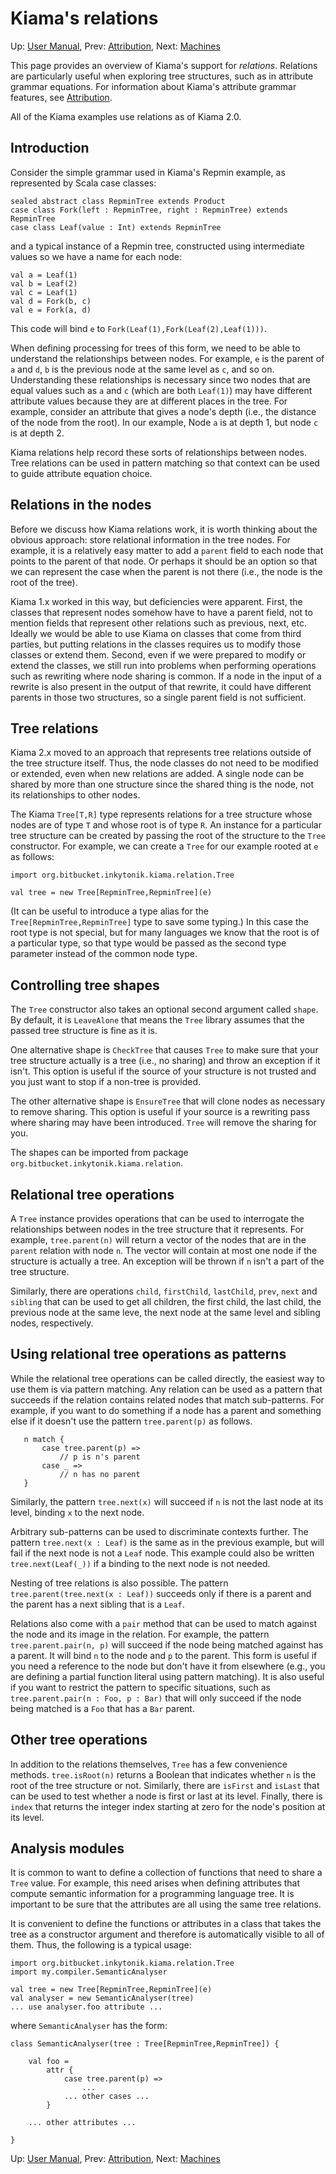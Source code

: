 # Kiama's relations

Up: [User Manual](UserManual.md), Prev: [Attribution](Attribution.md), Next: [Machines](Machines.md)

This page provides an overview of Kiama's support for
_relations_.
Relations are particularly useful when exploring tree structures, such as in attribute grammar equations.
For information about Kiama's attribute grammar features, see [Attribution](Attribution.md).

All of the Kiama examples use relations as of Kiama 2.0.

## Introduction

Consider the simple grammar used in Kiama's Repmin example, as represented by Scala case classes:

```
sealed abstract class RepminTree extends Product
case class Fork(left : RepminTree, right : RepminTree) extends RepminTree
case class Leaf(value : Int) extends RepminTree
```

and a typical instance of a Repmin tree, constructed using intermediate values so we have a name for each node:

```
val a = Leaf(1)
val b = Leaf(2)
val c = Leaf(1)
val d = Fork(b, c)
val e = Fork(a, d)
```

This code will bind `e` to `Fork(Leaf(1),Fork(Leaf(2),Leaf(1)))`.

When defining processing for trees of this form, we need to be able to understand the relationships between nodes.
For example, `e` is the parent of `a` and `d`, `b` is the previous node at the same level as `c`, and so on.
Understanding these relationships is necessary since two nodes that are equal values such as `a` and `c` (which are both `Leaf(1)`) may have different attribute values because they are at different places in the tree.
For example, consider an attribute that gives a node's depth (i.e., the distance of the node from the root). 
In our example, Node `a` is at depth 1, but node `c` is at depth 2.

Kiama relations help record these sorts of relationships between nodes.
Tree relations can be used in pattern matching so that context can be used to guide attribute equation choice.

## Relations in the nodes

Before we discuss how Kiama relations work, it is worth thinking about the obvious approach: store relational information in the tree nodes.
For example, it is a relatively easy matter to add a `parent` field to each node that points to the parent of that node. 
Or perhaps it should be an option so that we can represent the case when the parent is not there (i.e., the node is the root of the tree).

Kiama 1.x worked in this way, but deficiencies were apparent.
First, the classes that represent nodes somehow have to have a parent field, not to mention fields that represent other relations such as previous, next, etc.
Ideally we would be able to use Kiama on classes that come from third parties, but putting relations in the classes requires us to modify those classes or extend them.
Second, even if we were prepared to modify or extend the classes, we still run into problems when performing operations such as rewriting where node sharing is common. 
If a node in the input of a rewrite is also present in the output of that rewrite, it could have different parents in those two structures, so a single parent field is not sufficient.

## Tree relations

Kiama 2.x moved to an approach that represents tree relations outside of the tree structure itself.
Thus, the node classes do not need to be modified or extended, even when new relations are added.
A single node can be shared by more than one structure since the shared thing is the node, not its relationships to other nodes.

The Kiama `Tree[T,R]` type represents relations for a tree structure whose nodes are of type `T` and whose root is of type `R`.
An instance for a particular tree structure can be created by passing the root of the structure to the `Tree` constructor.
For example, we can create a `Tree` for our example rooted at `e` as follows:

```
import org.bitbucket.inkytonik.kiama.relation.Tree

val tree = new Tree[RepminTree,RepminTree](e)
```

(It can be useful to introduce a type alias for the `Tree[RepminTree,RepminTree]` type to save some typing.)
In this case the root type is not special, but for many languages we know that the root is of a particular type, so that type would be passed as the second type parameter instead of the common node type.

## Controlling tree shapes

The `Tree` constructor also takes an optional second argument called `shape`.
By default, it is `LeaveAlone` that means the `Tree` library assumes that the passed tree structure is fine as it is.

One alternative shape is `CheckTree` that causes `Tree` to make sure that your tree structure actually is a tree (i.e., no sharing) and throw an exception if it isn't.
This option is useful if the source of your structure is not trusted and you just want to stop if a non-tree is provided.

The other alternative shape is `EnsureTree` that will clone nodes as necessary to remove sharing.
This option is useful if your source is a rewriting pass where sharing may have been introduced.
`Tree` will remove the sharing for you.

The shapes can be imported from package `org.bitbucket.inkytonik.kiama.relation`.

## Relational tree operations

A `Tree` instance provides operations that can be used to interrogate the relationships between nodes in the tree structure that it represents.
For example, `tree.parent(n)` will return a vector of the nodes that are in the `parent` relation with node `n`.
The vector will contain at most one node if the structure is actually a tree.
An exception will be thrown if `n` isn't a part of the tree structure.

Similarly, there are operations `child`, `firstChild`, `lastChild`, `prev`, `next` and `sibling` that can be used to get all children, the first child, the last child, the previous node at the same leve, the next node at the same level and sibling nodes, respectively.

## Using relational tree operations as patterns

While the relational tree operations can be called directly, the easiest way to use them is via pattern matching. 
Any relation can be used as a pattern that succeeds if the relation contains related nodes that match sub-patterns.
For example, if you want to do something if a node has a parent and something else if it doesn't use the pattern `tree.parent(p)` as follows.

```
   n match {
       case tree.parent(p) =>
           // p is n's parent
       case _ =>
           // n has no parent
   }
```

Similarly, the pattern `tree.next(x)` will succeed if `n` is not the last node at its level, binding `x` to the next node. 

Arbitrary sub-patterns can be used to discriminate contexts further.
The pattern `tree.next(x : Leaf)` is the same as in the previous example, but will fail if the next node is not a `Leaf` node.
This example could also be written `tree.next(Leaf(_))` if a binding to the next node is not needed.

Nesting of tree relations is also possible.
The pattern `tree.parent(tree.next(x : Leaf))` succeeds only if there is a parent and the parent has a next sibling that is a `Leaf`.

Relations also come with a `pair` method that can be used to match against the node and its image in the relation.
For example, the pattern `tree.parent.pair(n, p)` will succeed if the node being matched against has a parent.
It will bind `n` to the node and `p` to the parent.
This form is useful if you need a reference to the node but don't have it from elsewhere (e.g., you are defining a partial function literal using pattern matching).
It is also useful if you want to restrict the pattern to specific situations, such as `tree.parent.pair(n : Foo, p : Bar)` that will only succeed if the node being matched is a `Foo` that has a `Bar` parent.

## Other tree operations

In addition to the relations themselves, `Tree` has a few convenience methods. `tree.isRoot(n)` returns a Boolean that indicates whether `n` is the root of the tree structure or not. Similarly, there are `isFirst` and `isLast` that can be used to test whether a node is first or last at its level. Finally, there is `index` that returns the integer index starting at zero for the node's position at its level.

## Analysis modules

It is common to want to define a collection of functions that need to share a `Tree` value.
For example, this need arises when defining attributes that compute semantic information for a programming language tree.
It is important to be sure that the attributes are all using the same tree relations.

It is convenient to define the functions or attributes in a class that takes the tree as a constructor argument and therefore is automatically visible to all of them.
Thus, the following is a typical usage:

```
import org.bitbucket.inkytonik.kiama.relation.Tree
import my.compiler.SemanticAnalyser

val tree = new Tree[RepminTree,RepminTree](e)
val analyser = new SemanticAnalyser(tree)
... use analyser.foo attribute ...
```

where `SemanticAnalyser` has the form:

```
class SemanticAnalyser(tree : Tree[RepminTree,RepminTree]) {
    
    val foo = 
        attr {
            case tree.parent(p) =>
                ...
            ... other cases ...
        }
    
    ... other attributes ...
    
}
```

Up: [User Manual](UserManual.md), Prev: [Attribution](Attribution.md), Next: [Machines](Machines.md)
